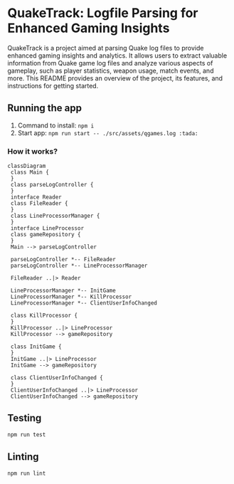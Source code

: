 # QuakeTrack: Logfile Parsing for Enhanced Gaming Insights

QuakeTrack is a project aimed at parsing Quake log files to provide enhanced gaming insights and analytics. It allows users to extract valuable information from Quake game log files and analyze various aspects of gameplay, such as player statistics, weapon usage, match events, and more. This README provides an overview of the project, its features, and instructions for getting started.

## Running the app
1. Command to install: `npm i`
2. Start app: `npm run start -- ./src/assets/qgames.log :tada:`

### How it works?
 ```mermaid
classDiagram
  class Main {
  }
  class parseLogController {
  }
  interface Reader 
  class FileReader {
  }
  class LineProcessorManager {
  }
  interface LineProcessor 
  class gameRepository {
  }
  Main --> parseLogController

  parseLogController *-- FileReader
  parseLogController *-- LineProcessorManager

  FileReader ..|> Reader

  LineProcessorManager *-- InitGame
  LineProcessorManager *-- KillProcessor
  LineProcessorManager *-- ClientUserInfoChanged
  
  class KillProcessor {
  }
  KillProcessor ..|> LineProcessor
  KillProcessor --> gameRepository

  class InitGame {
  }
  InitGame ..|> LineProcessor
  InitGame --> gameRepository

  class ClientUserInfoChanged {
  }
  ClientUserInfoChanged ..|> LineProcessor
  ClientUserInfoChanged --> gameRepository

```


## Testing

```bash
npm run test
```

## Linting

```bash
npm run lint
```
